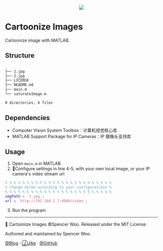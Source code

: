 <div align="center">

![](https://i.loli.net/2019/02/02/5c54a32e7c922.png)

</div>

# Cartoonize Images

Cartoonize image with MATLAB.

## Structure

```bash
.
├── 1.jpg
├── 2.jpg
├── LICENSE
├── README.md
├── main.m
└── saturateImage.m

0 directories, 6 files
```

## Dependencies

- Computer Vision System Toolbox：计算机视觉核心库
- MATLAB Support Package for IP Cameras：IP 摄像头支持库

## Usage

1. Open `main.m` in MATLAB
2. Configure settings in line 4-5, with your own local image, or your IP camera's video stream url

```matlab
% % % % % % % % % % % % % % % % % % % % % % % % % 
% Change below according to your configurations %
% % % % % % % % % % % % % % % % % % % % % % % % % 
imgPath = '1.jpg';
url = 'http://192.168.1.7:8080/video';
```

3. Run the program

---

📸 Cartoonize Images ©Spencer Woo. Released under the MIT License.

Authored and maintained by Spencer Woo.

[@Blog](https://spencerwoo.com/) · [ⒿJike](https://web.okjike.com/user/4DDA0425-FB41-4188-89E4-952CA15E3C5E/post) · [@GitHub](https://github.com/spencerwooo)
